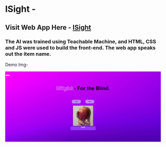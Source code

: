 # ISight -
## Visit Web App Here - <a href="chet-ag09.github.io/isight" target="_blank">ISight</a>

### The AI was trained using Teachable Machine, and HTML, CSS and JS were used to build the front-end. The web app speaks out the item name.

Demo Img-

<img src="imgs/demo.png" alt="">
